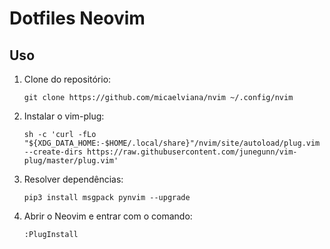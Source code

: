 # Dotfiles Neovim

## Uso

1. Clone do repositório:

   ```git clone https://github.com/micaelviana/nvim ~/.config/nvim```

2. Instalar o vim-plug:

   ```sh -c 'curl -fLo "${XDG_DATA_HOME:-$HOME/.local/share}"/nvim/site/autoload/plug.vim --create-dirs https://raw.githubusercontent.com/junegunn/vim-plug/master/plug.vim'```

3. Resolver dependências:

   ```pip3 install msgpack pynvim --upgrade```

4. Abrir o Neovim e entrar com o comando:

    ```:PlugInstall``` 
